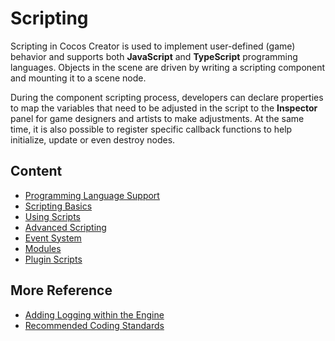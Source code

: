 # Scripting

Scripting in Cocos Creator is used to implement user-defined (game) behavior and supports both **JavaScript** and **TypeScript** programming languages. Objects in the scene are driven by writing a scripting component and mounting it to a scene node.

During the component scripting process, developers can declare properties to map the variables that need to be adjusted in the script to the **Inspector** panel for game designers and artists to make adjustments. At the same time, it is also possible to register specific callback functions to help initialize, update or even destroy nodes.

## Content

- [Programming Language Support](./language-support.md)
- [Scripting Basics](./script-basics.md)
- [Using Scripts](./usage.md)
- [Advanced Scripting](./reference-class.md)
- [Event System](../engine/event/index.md)
- [Modules](./modules/index.md)
- [Plugin Scripts](./external-scripts.md)

## More Reference

- [Adding Logging within the Engine](./log.md)
- [Recommended Coding Standards](./reference/coding-standards.md)
